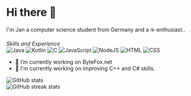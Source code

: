 # Hi there 👋

I'm Jan a computer science student from Germany and a ☕ enthusiast..

*Skills and Experience*
<br>
![Java](https://img.shields.io/badge/Java-007396.svg?style=for-the-badge&logo=Java&logoColor=white)
![Kotlin](https://img.shields.io/badge/Kotlin-0095D5.svg?style=for-the-badge&logo=Kotlin&logoColor=white)
![C](https://img.shields.io/badge/C-A8B9CC.svg?style=for-the-badge&logo=C&logoColor=black)
![JavaScript](https://img.shields.io/badge/JavaScript-F7DF1E.svg?style=for-the-badge&logo=JavaScript&logoColor=black)
![NodeJS](https://img.shields.io/badge/Node.js-339933.svg?style=for-the-badge&logo=node-dot-js&logoColor=white)
![HTML](https://img.shields.io/badge/HTML5-E34F26.svg?style=for-the-badge&logo=HTML5&logoColor=white)
![CSS](https://img.shields.io/badge/CSS3-1572B6.svg?style=for-the-badge&logo=CSS3&logoColor=white)

- 🔭 I’m currently working on ByteFox.net 
- 🌱 I'm currently working on improving C++ and C# skills. 

![GitHub stats](https://github-readme-stats.vercel.app/api?username=BrokenStudio&show_icons=true&count_private=true&theme=dark)  
![GitHub streak stats](https://github-readme-streak-stats.herokuapp.com/?user=BrokenStudio&theme=dark)  
